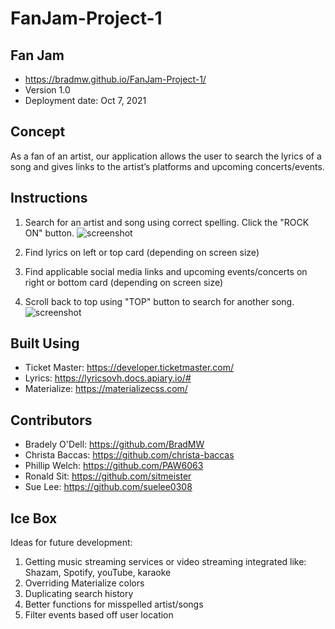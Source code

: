 # FanJam-Project-1

## Fan Jam
- https://bradmw.github.io/FanJam-Project-1/
- Version 1.0
- Deployment date: Oct 7, 2021

## Concept
As a fan of an artist, our application allows the user to search the lyrics of a song and gives links to the artist’s platforms and upcoming concerts/events.

## Instructions

1. Search for an artist and song using correct spelling. Click the "ROCK ON" button.
![screenshot](./assets/images/screenshot1.png)

2. Find lyrics on left or top card (depending on screen size)
3. Find applicable social media links and upcoming events/concerts on right or bottom card (depending on screen size)
4. Scroll back to top using "TOP" button to search for another song.
![screenshot](./assets/images/screenshot2.png)

## Built Using
- Ticket Master: https://developer.ticketmaster.com/
- Lyrics: https://lyricsovh.docs.apiary.io/#
- Materialize: https://materializecss.com/

## Contributors
- Bradely O'Dell: https://github.com/BradMW
- Christa Baccas: https://github.com/christa-baccas
- Phillip Welch: https://github.com/PAW6063
- Ronald Sit: https://github.com/sitmeister
- Sue Lee: https://github.com/suelee0308

## Ice Box
Ideas for future development:
1. Getting music streaming services or video streaming integrated like: Shazam, Spotify, youTube, karaoke
2. Overriding Materialize colors
3. Duplicating search history
4. Better functions for misspelled artist/songs
5. Filter events based off user location